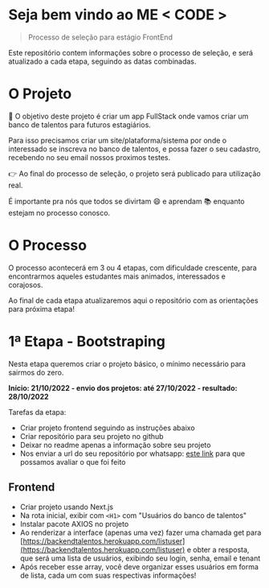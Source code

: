 # Seja bem vindo ao ME < CODE >

> Processo de seleção para estágio FrontEnd 

Este repositório contem informações sobre o processo de seleção, e será atualizado a cada etapa, seguindo as datas combinadas.

# O Projeto

🎯 O objetivo deste projeto é criar um app FullStack onde vamos criar um banco de talentos para futuros estagiários.

Para isso precisamos criar um site/plataforma/sistema por onde o interessado se inscreva no banco de talentos, e possa fazer o seu cadastro, recebendo no seu email nossos proximos testes.

👉 Ao final do processo de seleção, o projeto será publicado para utilização real.

É importante pra nós que todos se divirtam 😄 e aprendam 📚 enquanto estejam no processo conosco. 

# O Processo

O processo acontecerá em 3 ou 4 etapas, com dificuldade crescente, para encontrarmos aqueles estudantes mais animados, interessados e corajosos.

Ao final de cada etapa atualizaremos aqui o repositório com as orientações para próxima etapa!


# 1ª Etapa - Bootstraping

Nesta etapa queremos criar o projeto básico, o mínimo necessário para sairmos do zero.

**Início: 21/10/2022 - envio dos projetos: até 27/10/2022 - resultado: 28/10/2022**   

Tarefas da etapa:   
- Criar projeto frontend seguindo as instruções abaixo
- Criar repositório para seu projeto no github
- Deixar no readme apenas a informação sobre seu projeto
- Nos enviar a url do seu repositório por whatsapp: [este link](https://wa.link/zx8nma) para que possamos avaliar o que foi feito


## Frontend

- Criar projeto usando Next.js
- Na rota inicial, exibir com `<H1>` com "Usuários do banco de talentos"
- Instalar pacote AXIOS no projeto
- Ao renderizar a interface (apenas uma vez) fazer uma chamada get para [https://backendtalentos.herokuapp.com/listuser](https://backendtalentos.herokuapp.com/listuser) e obter a resposta, que será uma lista de usuários, exibindo seu login, senha, email e tenant
- Após receber esse array, você deve organizar esses usuários em forma de lista, cada um com suas respectivas informações!